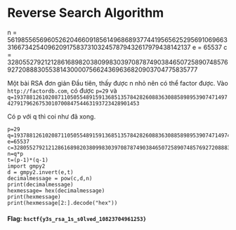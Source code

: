 # Reverse Search Algorithm

n = 561985565696052620466091856149686893774419565625295691069663316673425409620917583731032457879432617979438142137
e = 65537
c = 328055279212128616898203809983039708787490384650725890748576927208883055381430000756624369636820903704775835777

Một bài RSA đơn giản
Đầu tiên, thấy được n nhỏ nên có thể factor được. Vào `http://factordb.com`, có được `p=29` và `q=19378812610208711050554891591368513578428260883630885898953907471497427917962675301070084754463193723428901453`

Có p với q thì coi như đã xong.

```
p=29
q=19378812610208711050554891591368513578428260883630885898953907471497427917962675301070084754463193723428901453
e=65537
c=328055279212128616898203809983039708787490384650725890748576927208883055381430000756624369636820903704775835777
n=q*p
t=(p-1)*(q-1)
import gmpy2
d = gmpy2.invert(e,t)
decimalmessage = pow(c,d,n)
print(decimalmessage)
hexmessage= hex(decimalmessage)
print(hexmessage)
print(hexmessage[2:].decode("hex"))
```

#### Flag: `hsctf{y3s_rsa_1s_s0lved_10823704961253}`
